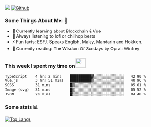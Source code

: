 ![](https://visitor-badge.laobi.icu/badge?page_id=seanho96.seanho96)
[![Github](https://img.shields.io/github/followers/seanho96?label=Follow&style=social)](https://github.com/seanho96)

### Some Things About Me: 👋
- 🌱 Currently learning about Blockchain & Vue
- :musical_note: Always listening to lofi or chillhop beats
- :zap: Fun facts: ESFJ. Speaks English, Malay, Mandarin and Hokkien.
- :book: Currently reading: The Wisdom Of Sundays by Oprah Winfrey

### This week I spent my time on <img src="https://media.giphy.com/media/SvQzkTQb3ZwKcj1QTO/giphy.gif" width="32">

<!--START_SECTION:waka-->

```txt
TypeScript    4 hrs 2 mins    ██████████▓░░░░░░░░░░░░░░   42.90 %
Vue.js        3 hrs 51 mins   ██████████▒░░░░░░░░░░░░░░   40.96 %
SCSS          31 mins         █▒░░░░░░░░░░░░░░░░░░░░░░░   05.61 %
Image (svg)   31 mins         █▒░░░░░░░░░░░░░░░░░░░░░░░   05.52 %
JSON          24 mins         █░░░░░░░░░░░░░░░░░░░░░░░░   04.40 %
```

<!--END_SECTION:waka-->

### Some stats 📊

[![Top Langs](https://github-readme-stats.vercel.app/api/top-langs/?username=seanho96&layout=compact&theme=graywhite)](https://github.com/anuraghazra/github-readme-stats)
<br/>
<!-- ![GitHub stats](https://github-readme-stats.vercel.app/api?username=seanho96&show_icons=true&theme=graywhite)-->

